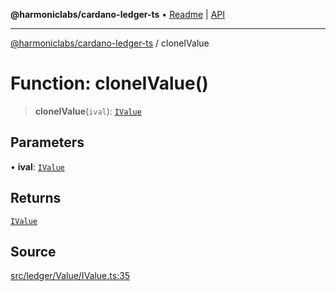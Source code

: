 **@harmoniclabs/cardano-ledger-ts** • [Readme](../Introduction.md) \| [API](../globals.md)

***

[@harmoniclabs/cardano-ledger-ts](../Introduction.md) / cloneIValue

# Function: cloneIValue()

> **cloneIValue**(`ival`): [`IValue`](../type-aliases/IValue.md)

## Parameters

• **ival**: [`IValue`](../type-aliases/IValue.md)

## Returns

[`IValue`](../type-aliases/IValue.md)

## Source

[src/ledger/Value/IValue.ts:35](https://github.com/HarmonicLabs/cardano-ledger-ts/blob/d1659b0/src/ledger/Value/IValue.ts#L35)
